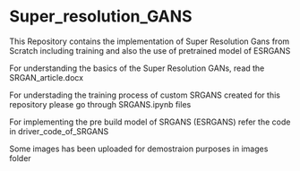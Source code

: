 # Super_resolution_GANS
This Repository contains the implementation  of Super Resolution Gans from Scratch including training and also the use of pretrained model of ESRGANS


For understanding the basics of the Super Resolution GANs, read the SRGAN_article.docx


For understading the training process of custom SRGANS created for this repository please go through SRGANS.ipynb files


For implementing the pre build model of SRGANS (ESRGANS) refer the code in driver_code_of_SRGANS


Some images has been uploaded for demostraion purposes in images folder
